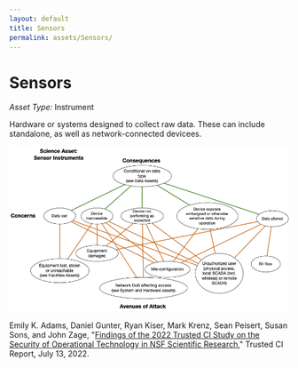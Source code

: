 ```yaml
---
layout: default
title: Sensors
permalink: assets/Sensors/
---
```


# Sensors

*Asset Type:*  Instrument

Hardware or systems designed to collect raw data.  These can include standalone, as well as network-connected devicees.

![Sensors](../../diagrams/Sensors.png)

Emily K. Adams, Daniel Gunter, Ryan Kiser, Mark Krenz, Sean Peisert, Susan Sons, and John Zage, "[Findings of the 2022 Trusted CI Study on the Security of Operational Technology in NSF Scientific Research](https://doi.org/10.5281/zenodo.6828675)," Trusted CI Report, July 13, 2022.